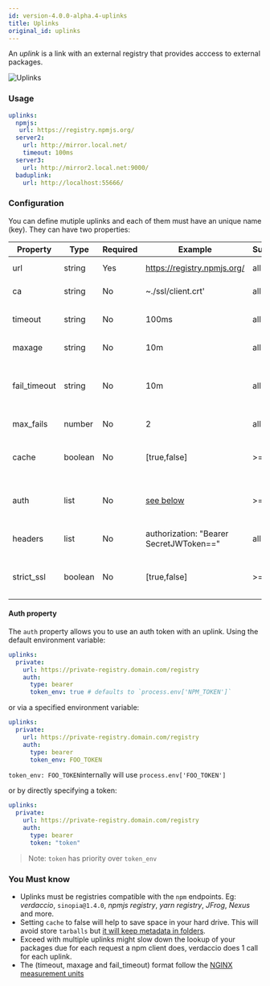 ```yaml
---
id: version-4.0.0-alpha.4-uplinks
title: Uplinks
original_id: uplinks
---
```


An *uplink* is a link with an external registry that provides acccess to external packages.

![Uplinks](https://user-images.githubusercontent.com/558752/52976233-fb0e3980-33c8-11e9-8eea-5415e6018144.png)

### Usage

```yaml
uplinks:
  npmjs:
   url: https://registry.npmjs.org/
  server2:
    url: http://mirror.local.net/
    timeout: 100ms
  server3:
    url: http://mirror2.local.net:9000/
  baduplink:
    url: http://localhost:55666/
```

### Configuration

You can define mutiple uplinks and each of them must have an unique name (key). They can have two properties:

| Property     | Type    | Required | Example                                 | Support | Description                                                                                                                | Default    |
| ------------ | ------- | -------- | --------------------------------------- | ------- | -------------------------------------------------------------------------------------------------------------------------- | ---------- |
| url          | string  | Yes      | https://registry.npmjs.org/             | all     | The registry url                                                                                                           | npmjs      |
| ca           | string  | No       | ~./ssl/client.crt'                      | all     | SSL path certificate                                                                                                       | No default |
| timeout      | string  | No       | 100ms                                   | all     | set new timeout for the request                                                                                            | 30s        |
| maxage       | string  | No       | 10m                                     | all     | limit maximun failure request                                                                                              | 2m         |
| fail_timeout | string  | No       | 10m                                     | all     | defines max time when a request becomes a failure                                                                          | 5m         |
| max_fails    | number  | No       | 2                                       | all     | limit maximun failure request                                                                                              | 2          |
| cache        | boolean | No       | [true,false]                            | >= 2.1  | cache all remote tarballs in storage                                                                                       | true       |
| auth         | list    | No       | [see below](uplinks.md#auth-property)   | >= 2.5  | assigns the header 'Authorization' [more info](http://blog.npmjs.org/post/118393368555/deploying-with-npm-private-modules) | disabled   |
| headers      | list    | No       | authorization: "Bearer SecretJWToken==" | all     | list of custom headers for the uplink                                                                                      | disabled   |
| strict_ssl   | boolean | No       | [true,false]                            | >= 3.0  | If true, requires SSL certificates be valid.                                                                               | true       |

#### Auth property

The `auth` property allows you to use an auth token with an uplink. Using the default environment variable:

```yaml
uplinks:
  private:
    url: https://private-registry.domain.com/registry
    auth:
      type: bearer
      token_env: true # defaults to `process.env['NPM_TOKEN']`
```

or via a specified environment variable:

```yaml
uplinks:
  private:
    url: https://private-registry.domain.com/registry
    auth:
      type: bearer
      token_env: FOO_TOKEN
```

`token_env: FOO_TOKEN`internally will use `process.env['FOO_TOKEN']`

or by directly specifying a token:

```yaml
uplinks:
  private:
    url: https://private-registry.domain.com/registry
    auth:
      type: bearer
      token: "token"
```

> Note: `token` has priority over `token_env`

### You Must know

* Uplinks must be registries compatible with the `npm` endpoints. Eg: *verdaccio*, `sinopia@1.4.0`, *npmjs registry*, *yarn registry*, *JFrog*, *Nexus* and more.
* Setting `cache` to false will help to save space in your hard drive. This will avoid store `tarballs` but [it will keep metadata in folders](https://github.com/verdaccio/verdaccio/issues/391).
* Exceed with multiple uplinks might slow down the lookup of your packages due for each request a npm client does, verdaccio does 1 call for each uplink.
* The (timeout, maxage and fail_timeout) format follow the [NGINX measurement units](http://nginx.org/en/docs/syntax.html)
